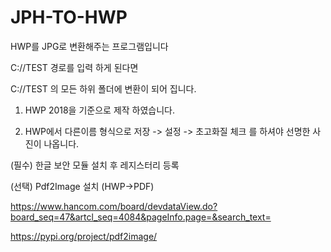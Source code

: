 # JPH-TO-HWP
HWP를 JPG로 변환해주는 프로그램입니다


C://TEST 경로를 입력 하게 된다면

 C://TEST 의 모든 하위 폴더에 변환이 되어 집니다.
 
 1. HWP 2018을 기준으로 제작 하였습니다.

 2. HWP에서 다른이름 형식으로 저장 -> 설정 -> 초고화질 체크 를 하셔야 선명한 사진이 나옵니다.

 (필수) 한글 보안 모듈 설치 후 레지스터리 등록

 (선택) Pdf2Image 설치 (HWP->PDF) 


 https://www.hancom.com/board/devdataView.do?board_seq=47&artcl_seq=4084&pageInfo.page=&search_text= 


 https://pypi.org/project/pdf2image/


 
